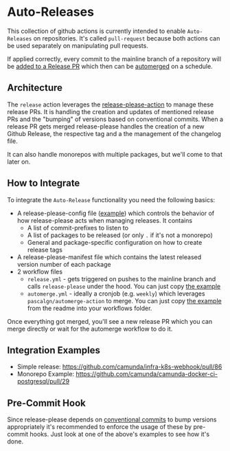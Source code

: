 # Auto-Releases
This collection of github actions is currently intended to enable `Auto-Releases` on repositories. It's called `pull-request` because both actions can be used separately on manipulating pull requests.

If applied correctly, every commit to the mainline branch of a repository will be [added to a Release PR](./release/README.md) which then can be [automerged](./automerge/README.md) on a schedule.

## Architecture
The `release` action leverages the [release-please-action](https://github.com/googleapis/release-please-action) to manage these release PRs.
It is handling the creation and updates of mentioned release PRs and the "bumping" of versions based on conventional commits. When a release PR gets merged release-please handles the creation of a new Github Release, the respective tag and a the management of the changelog file.

It can also handle monorepos with multiple packages, but we'll come to that later on.

## How to Integrate
To integrate the `Auto-Release` functionality you need the following basics:

* A release-please-config file ([example](./release/release-please-config.json)) which controls the behavior of how release-please acts when managing releases. It contains
  * A list of commit-prefixes to listen to
  * A list of packages to be released (or only `.` if it's not a monorepo)
  * General and package-specific configuration on how to create release tags
* A release-please-manifest file which contains the latest released version number of each package
* 2 workflow files
  * `release.yml` - gets triggered on pushes to the mainline branch and calls `release-please` under the hood. You can just copy [the example]()
  * `automerge.yml` - ideally a cronjob (e.g. `weekly`) which leverages `pascalgn/automerge-action` to merge. You can just copy [the example](./automerge/README.md) from the readme into your workflows folder.

Once everything got merged, you'll see a new release PR which you can merge directly or wait for the automerge workflow to do it.

## Integration Examples
* Simple release: https://github.com/camunda/infra-k8s-webhook/pull/86
* Monorepo Example: https://github.com/camunda/camunda-docker-ci-postgresql/pull/29

## Pre-Commit Hook
Since release-please depends on [conventional commits](https://www.conventionalcommits.org/en/v1.0.0/) to bump versions appropriately it's recommended to enforce the usage of these by pre-commit hooks. Just look at one of the above's examples to see how it's done.
